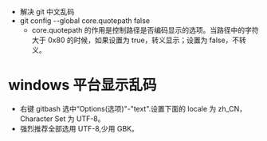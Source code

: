 - 解决 git 中文乱码
- git config --global core.quotepath false
  - core.quotepath 的作用是控制路径是否编码显示的选项。当路径中的字符大于 0x80 的时候，如果设置为 true，转义显示；设置为 false，不转义。

# windows 平台显示乱码

- 右键 gitbash 选中“Options(选项)"-"text".设置下面的 locale 为 zh_CN，Character Set 为 UTF-8。
- 强烈推荐全部选用 UTF-8,少用 GBK。
